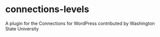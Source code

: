 connections-levels
==================

A plugin for the Connections for WordPress contributed by Washington State University
